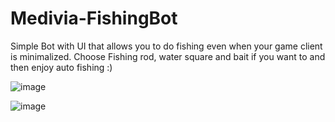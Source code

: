 # Medivia-FishingBot
Simple Bot with UI that allows you to do fishing even when your game client is minimalized.
Choose Fishing rod, water square and bait if you want to and then enjoy auto fishing :)

![image](https://github.com/wojtas99/Medivia-FishingBot/assets/104061941/f3df3299-1846-4a1f-b8f7-b79b002dff84)

![image](https://github.com/wojtas99/Medivia-FishingBot/assets/104061941/8a44b0b2-1af3-4ed4-9691-3041bbdcf1e6)
